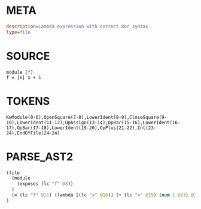 # META
~~~ini
description=Lambda expression with correct Roc syntax
type=file
~~~

# SOURCE
~~~roc
module [f]
f = |x| x + 1
~~~

# TOKENS
~~~zig
KwModule(0-6),OpenSquare(7-8),LowerIdent(8-9),CloseSquare(9-10),LowerIdent(11-12),OpAssign(13-14),OpBar(15-16),LowerIdent(16-17),OpBar(17-18),LowerIdent(19-20),OpPlus(21-22),Int(23-24),EndOfFile(24-24)
~~~

# PARSE_AST2
~~~clojure
(file
  (module
    (exposes (lc "f" @8))
  )
  (= (lc "f" @11) (lambda [(lc "x" @16)] (+ (lc "x" @19) (num 1 @23) @21) @15) @13)
)

~~~
